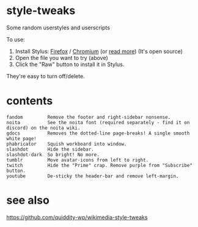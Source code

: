 # style-tweaks

Some random userstyles and userscripts

To use: 
1. Install Stylus: [Firefox](https://addons.mozilla.org/en-US/firefox/addon/styl-us/) / [Chromium](https://chrome.google.com/webstore/detail/stylus/clngdbkpkpeebahjckkjfobafhncgmne/) (or [read more](https://github.com/openstyles/stylus/wiki/Usercss)) (It's open source)
2. Open the file you want to try (above) 
3. Click the "Raw" button to install it in Stylus. 

They're easy to turn off/delete.

# contents

	fandom         Remove the footer and right-sidebar nonsense.
	noita          See the noita font (required separately - find it on discord) on the noita wiki.
	gdocs          Removes the dotted-line page-breaks! A single smooth white page!
	phabricator    Squish workboard into window.
	slashdot       Hide the sidebar.
	slashdot-dark  So bright! No more.
	tumblr         Move avatar-icons from left to right.
	twitch         Hide the "Prime" crap. Remove purple from "Subscribe" button.
	youtube        De-sticky the header-bar and remove left-margin.

# see also
https://github.com/quiddity-wp/wikimedia-style-tweaks
